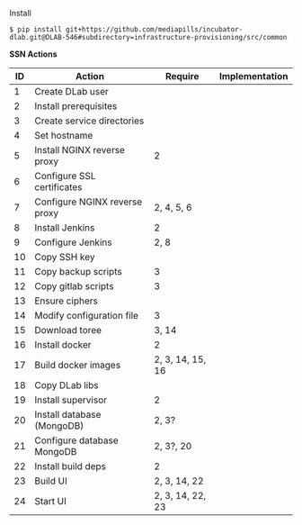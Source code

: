 Install

```
$ pip install git+https://github.com/mediapills/incubator-dlab.git@DLAB-546#subdirectory=infrastructure-provisioning/src/common
```

**SSN Actions**

| ID | Action | Require | Implementation |
|----|--------|---------|----------------|
| 1  | Create DLab user
| 2	 | Install prerequisites
| 3	 | Create service directories	
| 4	 | Set hostname	
| 5	 | Install NGINX reverse proxy | 2
| 6	 | Configure SSL certificates	
| 7	 | Configure NGINX reverse proxy | 2, 4, 5, 6
| 8	 | Install Jenkins | 2
| 9	 | Configure Jenkins | 2, 8
| 10 | Copy SSH key	
| 11 | Copy backup scripts | 3
| 12 | Copy gitlab scripts | 3
| 13 | Ensure ciphers	
| 14 | Modify configuration file | 3
| 15 | Download toree | 3, 14
| 16 | Install docker | 2
| 17 | Build docker images | 2, 3, 14, 15, 16
| 18 | Copy DLab libs
| 19 | Install supervisor | 2
| 20 | Install database (MongoDB) | 2, 3?
| 21 | Configure database MongoDB | 2, 3?, 20
| 22 | Install build deps | 2
| 23 | Build UI | 2, 3, 14, 22
| 24 | Start UI | 2, 3, 14, 22, 23

